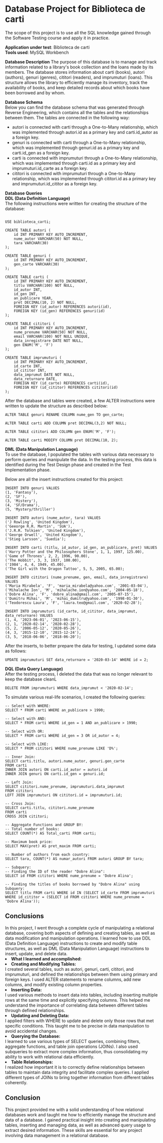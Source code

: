 <h1>Database Project for Biblioteca de carti</h1>
The scope of this project is to use all the SQL knowledge gained through the Software Testing course and apply it in practice.

<b>Application under test</b>: Biblioteca de carti <br>
<b>Tools used</b>: MySQL Workbench

<b>Database Description</b>
The purpose of this database is to manage and track information related to a library's book collection and the loans made by its members. The database stores information about carti (books), autori (authors), genuri (genres), cititori (readers), and imprumuturi (loans). This structure allows the library to efficiently manage its inventory, track the availability of books, and keep detailed records about which books have been borrowed and by whom.

<b>Database Schema</b><br>
Below you can find the database schema that was generated through Reverse Engineering, which contains all the tables and the relationships between them. The tables are connected in the following way:
<ul>
<li>autori is connected with carti through a One-to-Many relationship, which was implemented through autori.id as a primary key and carti.id_autor as a foreign key.</li> 
<li>genuri is connected with carti through a One-to-Many relationship, which was implemented through genuri.id as a primary key and carti.id_gen as a foreign key.</li>
<li>carti is connected with imprumuturi through a One-to-Many relationship, which was implemented through carti.id as a primary key and imprumuturi.id_carte as a foreign key.</li>
<li>cititori is connected with imprumuturi through a One-to-Many relationship, which was implemented through cititori.id as a primary key and imprumuturi.id_cititor as a foreign key.</li>
</ul>

<b>Database Queries</b><br>
<b>DDL (Data Definition Language)</b> <br>
The following instructions were written for creating the structure of the database:

```CREATE DATABASE biblioteca_carti;

USE biblioteca_carti;

CREATE TABLE autori ( 
    id INT PRIMARY KEY AUTO_INCREMENT, 
    nume_autor VARCHAR(50) NOT NULL, 
    tara VARCHAR(30) 
);

CREATE TABLE genuri ( 
    id INT PRIMARY KEY AUTO_INCREMENT, 
    gen_carte VARCHAR(30) 
);

CREATE TABLE carti ( 
    id INT PRIMARY KEY AUTO_INCREMENT, 
    titlu VARCHAR(100) NOT NULL, 
    id_autor INT, 
    id_gen INT, 
    an_publicare YEAR, 
    pret DECIMAL(10, 2) NOT NULL, 
    FOREIGN KEY (id_autor) REFERENCES autori(id), 
    FOREIGN KEY (id_gen) REFERENCES genuri(id) 
);

CREATE TABLE cititori ( 
    id INT PRIMARY KEY AUTO_INCREMENT, 
    nume_prenume VARCHAR(50) NOT NULL, 
    email VARCHAR(100) NOT NULL UNIQUE, 
    data_inregistrare DATE NOT NULL, 
    gen ENUM('M', 'F') 
);

CREATE TABLE imprumuturi ( 
    id INT PRIMARY KEY AUTO_INCREMENT, 
    id_carte INT, 
    id_cititor INT, 
    data_imprumut DATE NOT NULL, 
    data_returnare DATE, 
    FOREIGN KEY (id_carte) REFERENCES carti(id), 
    FOREIGN KEY (id_cititor) REFERENCES cititori(id) 
);
```
After the database and tables were created, a few ALTER instructions were written to update the structure as described below:
```
ALTER TABLE genuri RENAME COLUMN nume_gen TO gen_carte;

ALTER TABLE carti ADD COLUMN pret DECIMAL(3,2) NOT NULL;

ALTER TABLE cititori ADD COLUMN gen ENUM('M', 'F');

ALTER TABLE carti MODIFY COLUMN pret DECIMAL(10, 2);
```
<b> DML (Data Manipulation Language)</b><br>
To use the database, I populated the tables with various data necessary to perform queries and manipulate the data. In the testing process, this data is identified during the Test Design phase and created in the Test Implementation phase.

Below are all the insert instructions created for this project:
```
INSERT INTO genuri VALUES 
(1, 'Fantasy'), 
(2, 'SF'), 
(3, 'Mistery'), 
(4, 'SF/Drama'), 
(5, 'Mystery/thriller')

INSERT INTO autori (nume_autor, tara) VALUES 
('J Rowling', 'United Kingdom'), 
('Geeorge R.R. Martin', 'SUA'), 
('J.R.R. Tolkien', 'United Kingdom'), 
('George Orwell', 'United Kingdom'), 
('Stieg Larsson', 'Suedia');

INSERT INTO carti (titlu, id_autor, id_gen, an_publicare, pret) VALUES 
('Harry Potter and the Philosophers Stone', 1, 1, 1997, 125.00), 
('Game of Thrones', 2, 2, 1996, 90.00), 
('The Hobbit', 3, 3, 1937, 100.00), 
('1984', 4, 4, 1949, 45.00), 
('The Girl with the Dragon Tattoo', 5, 5, 2005, 65.00);

INSERT INTO cititori (nume_prenume, gen, email, data_inregistrare) VALUES 
('Maria Mirabela', 'F', 'maria_mirabela@yahoo.com', '2001-03-04'), 
('Mihalache Ion', 'M', 'mihalache.ion@yahoo.com', '2004-05-18'), 
('Dobre Alina', 'F', 'dobre_alina@gmail.com', '2005-07-15'), 
('Dumitru Mihai', 'M', 'mihai_dumitru@yahoo.com', '1998-01-30'), 
('Teodorescu Laura', 'F', 'laura.teo@gmail.com', '2020-02-28');

INSERT INTO imprumuturi (id_carte, id_cititor, data_imprumut, data_returnare) VALUES 
(1, 4, '2023-06-01', '2023-06-15'), 
(2, 1, '2020-02-14', '2020-02-28'), 
(5, 2, '2006-05-12', '2020-05-26'), 
(4, 3, '2015-12-10', '2015-12-24'), 
(3, 5, '2018-06-06', '2018-06-20');
```
After the inserts, to better prepare the data for testing, I updated some data as follows:
```
UPDATE imprumuturi SET data_returnare = '2020-03-14' WHERE id = 2;
```
<b>DQL (Data Query Language)</b> <br>
After the testing process, I deleted the data that was no longer relevant to keep the database cleanL
```
DELETE FROM imprumuturi WHERE data_imprumut < '2020-02-14';
```
To simulate various real-life scenarios, I created the following queries:

```
-- Select with WHERE:
SELECT * FROM carti WHERE an_publicare > 1990;

-- Select with AND:
SELECT * FROM carti WHERE id_gen = 1 AND an_publicare > 1990;

-- Select with OR:
SELECT * FROM carti WHERE id_gen = 3 OR id_autor = 4;

-- Select with LIKE:
SELECT * FROM cititori WHERE nume_prenume LIKE 'D%';

-- Inner Join:
SELECT carti.titlu, autori.nume_autor, genuri.gen_carte 
FROM carti 
INNER JOIN autori ON carti.id_autor = autori.id 
INNER JOIN genuri ON carti.id_gen = genuri.id;

-- Left Join:
SELECT cititori.nume_prenume, imprumuturi.data_imprumut 
FROM cititori 
LEFT JOIN imprumuturi ON cititori.id = imprumuturi.id;

-- Cross Join:
SELECT carti.titlu, cititori.nume_prenume 
FROM carti 
CROSS JOIN cititori;

-- Aggregate Functions and GROUP BY:
-- Total number of books:
SELECT COUNT(*) AS Total_carti FROM carti;

-- Maximum book price:
SELECT MAX(pret) AS pret_maxim FROM carti;

-- Number of authors from each country:
SELECT tara, COUNT(*) AS numar_autori FROM autori GROUP BY tara;

-- Subquery:
-- Finding the ID of the reader "Dobre Alina":
SELECT id FROM cititori WHERE nume_prenume = 'Dobre Alina';

-- Finding the titles of books borrowed by "Dobre Alina" using Subquery:
SELECT titlu FROM carti WHERE id IN (SELECT id_carte FROM imprumuturi WHERE id_cititor = (SELECT id FROM cititori WHERE nume_prenume = 'Dobre Alina'));
```
<h2>Conclusions</h2>
In this project, I went through a complete cycle of manipulating a relational database, covering both aspects of defining and creating tables, as well as data modification and manipulation operations. I learned how to use DDL (Data Definition Language) instructions to create and modify table structures, as well as DML (Data Manipulation Language) instructions to insert, update, and delete data.

<li><b>What I learned and accomplished:</li></b>
<li><b>Creating and Modifying Tables:</li></b>
I created several tables, such as autori, genuri, carti, cititori, and imprumuturi, and defined the relationships between them using primary and foreign keys. I used ALTER statements to rename columns, add new columns, and modify existing column properties.
<li><b>Inserting Data:</li></b>
I used various methods to insert data into tables, including inserting multiple rows at the same time and explicitly specifying columns. This helped me understand the importance of correlating data between different tables through defined relationships.
<li><b>Updating and Deleting Data:</li></b>
I applied filters with WHERE to update and delete only those rows that met specific conditions. This taught me to be precise in data manipulation to avoid accidental changes.
<li><b>Querying the Database:</li></b>
I learned to use various types of SELECT queries, combining filters, aggregate functions, and table join operations (JOINs). I also used subqueries to extract more complex information, thus consolidating my ability to work with relational data efficiently.
<li><b>Table Relationships:</li></b>
I realized how important it is to correctly define relationships between tables to maintain data integrity and facilitate complex queries. I applied different types of JOINs to bring together information from different tables coherently.
<h2>Conclusion</h2>
This project provided me with a solid understanding of how relational databases work and taught me how to efficiently manage the structure and data of a database. I gained practical insight into creating and manipulating tables, inserting and managing data, as well as advanced query usage to extract desired information. These skills are essential for any project involving data management in a relational database.



